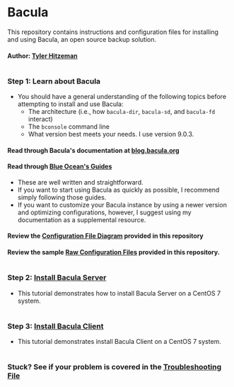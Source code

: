 # Bacula
This repository contains instructions and configuration files for installing and using Bacula, an open source backup solution.
#### Author: [Tyler Hitzeman](https://github.com/tyler-hitzeman)

#
### Step 1: Learn about Bacula
* You should have a general understanding of the following topics before attempting to install and use Bacula:
    * The architecture (i.e., how `bacula-dir`, `bacula-sd`, and `bacula-fd` interact)
    * The `bconsole` command line
    * What version best meets your needs. I use version 9.0.3.

#### Read through Bacula's documentation at [blog.bacula.org](http://blog.bacula.org/what-is-bacula/)


#### Read through [Blue Ocean's Guides](https://www.digitalocean.com/community/tutorial_series/how-to-use-bacula-on-centos-7)
* These are well written and straightforward. 
* If you want to start using Bacula as quickly as possible, I recommend simply following those guides. 
* If you want to customize your Bacula instance by using a newer version and optimizing configurations, however, I suggest using my documentation as a supplemental resource.  

#### Review the [Configuration File Diagram](password-chain.jpg) provided in this repository

#### Review the sample [Raw Configuration Files](https://github.com/tyler-hitzeman/bacula/tree/master/configs) provided in this repository.


#
### Step 2: [Install Bacula Server](install-server.md)
* This tutorial demonstrates how to install Bacula Server on a CentOS 7 system.
#
### Step 3: [Install Bacula Client](install-client.md)
* This tutorial demonstrates install Bacula Client on a CentOS 7 system.
#
### Stuck? See if your problem is covered in the [Troubleshooting File](troubleshooting.md)




